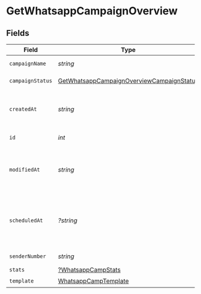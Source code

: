 # GetWhatsappCampaignOverview


## Fields

| Field                                                                                                         | Type                                                                                                          | Required                                                                                                      | Description                                                                                                   | Example                                                                                                       |
| ------------------------------------------------------------------------------------------------------------- | ------------------------------------------------------------------------------------------------------------- | ------------------------------------------------------------------------------------------------------------- | ------------------------------------------------------------------------------------------------------------- | ------------------------------------------------------------------------------------------------------------- |
| `campaignName`                                                                                                | *string*                                                                                                      | :heavy_check_mark:                                                                                            | Name of the WhatsApp Campaign                                                                                 | Test Campaign                                                                                                 |
| `campaignStatus`                                                                                              | [GetWhatsappCampaignOverviewCampaignStatus](../../models/shared/GetWhatsappCampaignOverviewCampaignStatus.md) | :heavy_check_mark:                                                                                            | Status of the WhatsApp Campaign                                                                               | draft                                                                                                         |
| `createdAt`                                                                                                   | *string*                                                                                                      | :heavy_check_mark:                                                                                            | Creation UTC date-time of the WhatsApp campaign (YYYY-MM-DDTHH:mm:ss.SSSZ)                                    | 2017-06-01T12:30:00Z                                                                                          |
| `id`                                                                                                          | *int*                                                                                                         | :heavy_check_mark:                                                                                            | ID of the WhatsApp Campaign                                                                                   | 1672035851100690                                                                                              |
| `modifiedAt`                                                                                                  | *string*                                                                                                      | :heavy_check_mark:                                                                                            | UTC date-time of last modification of the WhatsApp campaign (YYYY-MM-DDTHH:mm:ss.SSSZ)                        | 2017-05-01T12:30:00Z                                                                                          |
| `scheduledAt`                                                                                                 | *?string*                                                                                                     | :heavy_minus_sign:                                                                                            | UTC date-time on which WhatsApp campaign is scheduled. Should be in YYYY-MM-DDTHH:mm:ss.SSSZ format           | 2017-06-01T12:30:00Z                                                                                          |
| `senderNumber`                                                                                                | *string*                                                                                                      | :heavy_check_mark:                                                                                            | Sender of the WhatsApp Campaign                                                                               | 9368207029                                                                                                    |
| `stats`                                                                                                       | [?WhatsappCampStats](../../models/shared/WhatsappCampStats.md)                                                | :heavy_minus_sign:                                                                                            | N/A                                                                                                           |                                                                                                               |
| `template`                                                                                                    | [WhatsappCampTemplate](../../models/shared/WhatsappCampTemplate.md)                                           | :heavy_check_mark:                                                                                            | N/A                                                                                                           |                                                                                                               |